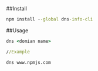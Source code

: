 ##Install
```cmd
npm install --global dns-info-cli
```

##Usage
```cmd
dns <domian name>

//Example

dns www.npmjs.com
```